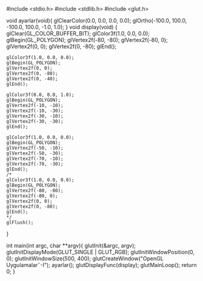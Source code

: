 #include <stdio.h>
#include <stdlib.h>
#include <glut.h>

void ayarlar(void){
	glClearColor(0.0, 0.0, 0.0, 0.0);
	glOrtho(-100.0, 100.0, -100.0, 100.0, -1.0, 1.0);
}
void display(void)
{
	glClear(GL_COLOR_BUFFER_BIT);
	glColor3f(1.0, 0.0, 0.0);
	glBegin(GL_POLYGON);
	glVertex2f(-80, -80);
	glVertex2f(-80, 0);
	glVertex2f(0, 0);
	glVertex2f(0, -80);
	glEnd();
    
    glColor3f(1.0, 0.0, 0.0);
    glBegin(GL_POLYGON);
    glVertex2f(0, 0);
    glVertex2f(0, -80);
    glVertex2f(0, -40);
    glEnd();
    
    glColor3f(0.0, 0.0, 1.0);
    glBegin(GL_POLYGON);
    glVertex2f(-10, -10);
    glVertex2f(-10, -30);
    glVertex2f(-30, -10);
    glVertex2f(-30, -30);
    glEnd();
    
    glColor3f(1.0, 0.0, 0.0);
    glBegin(GL_POLYGON);
    glVertex2f(-50, -10);
    glVertex2f(-50, -30);
    glVertex2f(-70, -10);
    glVertex2f(-70, -30);
    glEnd();
    /*
    glColor3f(1.0, 0.0, 0.0);
    glBegin(GL_POLYGON);
    glVertex2f(-80, -80);
    glVertex2f(-80, 0);
    glVertex2f(0, 0);
    glVertex2f(0, -80);
    glEnd();
    */
	glFlush();
}

int main(int argc, char **argv){
	glutInit(&argc, argv);
	glutInitDisplayMode(GLUT_SINGLE | GLUT_RGB);
	glutInitWindowPosition(0, 0);
	glutInitWindowSize(500, 400);
	glutCreateWindow("OpenGL Uygulamalar˝-I");
	ayarlar();
	glutDisplayFunc(display);
	glutMainLoop();
	return 0;
}











